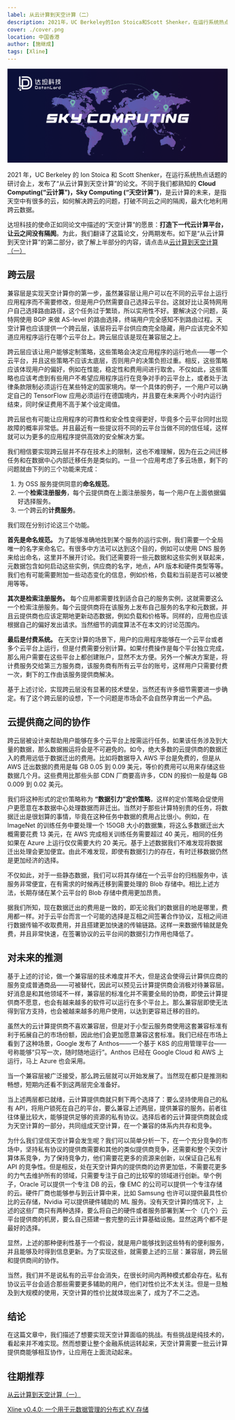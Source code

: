 ```yaml
---
label: 从云计算到天空计算（二）
description: 2021年，UC Berkeley的Ion Stoica和Scott Shenker，在运行系统热点话题的研讨会上，发布了“从云计算到天空计算”的论文。不同于我们都熟知的Cloud Computing(“云计算”)，Sky Computing (“天空计算”)，是云计算的未来，是指天空中有很多的云，如何解决跨云的问题，打破不同云之间的隔阂，最大化地利用跨云数据。
cover: ./cover.png
location: 中国香港
author: [施继成]
tags: [Xline]
---
```


![封面](./cover.png)

2021 年，UC Berkeley 的 Ion Stoica 和 Scott Shenker，在运行系统热点话题的研讨会上，发布了“从云计算到天空计算”的论文。不同于我们都熟知的 **Cloud Computing(“云计算”)，Sky Computing (“天空计算”)**，是云计算的未来，是指天空中有很多的云，如何解决跨云的问题，打破不同云之间的隔阂，最大化地利用跨云数据。

达坦科技的使命正如同论文中描述的“天空计算”的愿景：**打造下一代云计算平台，让云之间没有隔阂**。为此，我们翻译了这篇论文，分两期发布。如下是“从云计算到天空计算”的第二部分，欲了解上半部分的内容，请点击从[云计算到天空计算（一）](https://mp.weixin.qq.com/s/nCmkp6_3VfrhYp1yi6pbUA)

## 跨云层

兼容层是实现天空计算你的第一步，虽然兼容层让用户可以在不同的云平台上运行应用程序而不需要修改，但是用户仍然需要自己选择云平台。这就好比让英特网用户自己选择路由路径，这个任务过于繁琐，所以实用性不好。要解决这个问题，英特网使用 BGP 来做 AS-level 的路由选择，终端用户完全感知不到路由过程。天空计算也应该提供一个跨云层，该层将云平台供应商完全隐藏，用户应该完全不知道应用程序运行在哪个云平台上。跨云层应该是现在兼容层之上。

跨云层应该让用户能够定制策略，这些策略会决定应用程序的运行地点——哪一个云平台，并且这些策略不应该太底层，否则用户的决策负担过重。相反，这些策略应该体现用户的偏好，例如在性能，稳定性和费用间进行取舍。不仅如此，这些策略也应该考虑到有些用户不希望应用程序运行在竞争对手的云平台上，或者处于法律条款限制必须运行在某些特定的国家境内。举一个具体的例子，一个用户可以确定自己的 TensorFlow 应用必须运行在德国境内，并且要在未来两个小时内运行结束，同时保证费用不高于某个设定阈值。

跨云层也有可能让应用程序的可靠性和安全性变得更好，毕竟多个云平台同时出现故障的概率非常低。并且最近有一些提议将不同的云平台当做不同的信任域，这样就可以为更多的应用程序提供高效的安全解决方案。

我们相信要实现跨云层并不存在技术上的限制，这也不难理解，因为在云之间迁移任务和在数据中心内部迁移任务是类似的。一旦一个应用考虑了多云场景，剩下的问题就由下列的三个功能来完成：

1. 为 OSS 服务提供同意的**命名规范**。
2. 一个**检索注册服务**，每个云提供商在上面注册服务，每一个用户在上面依据偏好选择服务。
3. 一个跨云的**计费服务**。

我们现在分别讨论这三个功能。

**首先是命名规范。** 为了能够准确地找到某个服务的运行实例，我们需要一个全局唯一的名字来命名它。有很多中方法可以达到这个目的，例如可以使用 DNS 服务来给出命名，这里并不展开讨论。我们还需要将一些元数据和这些实例关联起来，元数据包含如何启动这些实例，供应商的名字，地点，API 版本和硬件类型等等。我们也有可能需要附加一些动态变化的信息，例如价格，负载和当前是否可以被使用等等。

**其次是检索注册服务。** 每个应用都需要找到适合自己的服务实例，这就需要这么一个检索注册服务。每个云提供商将在该服务上发布自己服务的名字和元数据，并且云提供商也应该定期地更新动态数据，例如负载和价格等。同样的，应用也应该根据自己的偏好发出请求。当然细节的调度算法不在本文的讨论范围内。

**最后是付费系统。** 在天空计算的场景下，用户的应用程序能够在一个云平台或者多个云平台上运行，但是付费需要分别计算。如果付费操作是每个平台独立完成，那么用户需要在这些平台上都创建账户，显然不太方便。另外一个解决方案是，将计费服务交给第三方服务商，该服务商有所有云平台的账号，这样用户只需要付费一次，剩下的工作由该服务提供商解决。

基于上述讨论，实现跨云层没有显著的技术壁垒，当然还有许多细节需要进一步确定。有了这个跨云层的设想，下一个问题是市场会不会自然孕育出一个产品。

## 云提供商之间的协作

跨云层被设计来帮助用户能够在多个云平台上按需运行任务，如果该任务涉及到大量的数据，那么数据搬运将会是不可避免的。如今，绝大多数的云提供商的数据迁入的费用远低于数据迁出的费用。比如将数据导入 AWS 平台是免费的，但是从 AWS 迁出数据的费用是每 GB 0.05 到 0.09 美元，等价的费用可以用来存储这些数据几个月。这些费用比那些头部 CDN 厂商要高许多，CDN 的报价一般是每 GB 0.009 到 0.02 美元。

我们将这种形式的定价策略称为 **“数据引力”定价策略**，这样的定价策略会促使用户更愿意在本数据中心处理数据而非迁出。当然对于那些计算特别贵的任务，将数据迁出是很划算的事情，毕竟在这种任务中数据的费用占比很小。例如，在 ImageNet 的训练任务中要处理一个 150GB 大小的数据集，将这么多数据迁出大概需要花费 13 美元，在 AWS 完成相关训练任务需要超过 40 美元，相同的任务如果在 Azure 上运行仅仅需要大约 20 美元。基于上述数据我们不难发现将数据迁出处理会更加便宜。由此不难发现，即使有数据引力的存在，有时迁移数据仍然是更加经济的选择。

不仅如此，对于一些静态数据，我们可以将其存储在一个云平台的归档服务中，该服务非常便宜，在有需求的时候再迁移到需要处理的 Blob 存储中。相比上述方法，长期存储在某个云平台的 Blob 存储中费用更加昂贵。

据我们所知，现在数据迁出的费用是一致的，即无论我们的数据目的地是哪里，费用都一样。对于云平台而言一个可能的选择是互相之间签署合作协议，互相之间进行数据传输不收取费用，并且搭建更加快速的传输链路。这样一来数据传输就是免费，并且非常快速，在签署协议的云平台间的数据引力作用也降低了。

## 对未来的推测

基于上述的讨论，做一个兼容层的技术难度并不大，但是这会使得云计算供应商的服务变成普通商品——可被替代，因此可以预见云计算提供商会消极对待兼容层。好消息是和其他领域不一样，兼容层的标准化并不需要全局的协商，即使云计算提供商不愿意，也会有越来越多的软件可以运行在多个平台上。那么兼容层即使无法得到官方支持，也会被越来越多的用户使用，以达到更容易迁移的目的。

虽然大的云计算提供商不喜欢兼容层，但是对于小型云服务商使用这套兼容标准有利于拓展自己的市场份额，因此他们会更加愿意兼容这套标准。我们已经在市场上看到了这种场景，Google 发布了 Anthos——一个基于 K8S 的应用管理平台——号称能够“只写一次，随时随地运行”。Anthos 已经在 Google Cloud 和 AWS 上运行，马上 Azure 也会采用。

当一个兼容层被广泛接受，那么跨云层就可以开始发展了。当然现在都只是推测和畅想，短期内还看不到这两层完全准备好。

当上述两层都已就绪，云计算提供商就只剩下两个选择了：要么坚持使用自己的私有 API，将用户锁死在自己的平台，要么兼容上述两层，提供兼容的服务。前者往往体量比较大，能够提供足够的资源的私有协议。选择后者的云计算提供商就会成为天空计算的一部分，共同组成天空计算，在一个兼容的体系内共存和竞争。

为什么我们坚信天空计算会发生呢？我们可以简单分析一下，在一个充分竞争的市场中，坚持私有协议的提供商需要和其他的类似提供商竞争，还需要和整个天空计算体系竞争，为了保持竞争力，他们需要花更多的资源来创新，以保证自己私有 API 的竞争性。但是相反，处在天空计算内的提供商的边界更加低，不需要花更多的力气去维护所有的领域，只需要专注于自己的比较窄的领域进行创新。举个例子，Oracle 可以提供一个专注 DB 的云，像 EMC 的公司可以提供一个专注存储的云。硬件厂商也能够参与到云计算中来，比如 Samsung 也许可以提供最具性价比的云存储，Nvidia 可以提供硬件辅助的 ML 服务。没有天空计算的情况下，上述的这些厂商只有两种选择，要么将自己的硬件或者服务部署到某一个（几个）云平台提供商的机房，要么自己搭建一套完整的云计算基础设施。显然这两个都不是最好的选择。

显然，上述的那种便利性基于一个假设，就是用户能够找到这些特有的便利服务，并且能够及时得到信息更新。为了实现这些，就需要上述的三层：兼容层，跨云层和提供商间的协作。

当然，我们并不是说私有的云平台会消失，在很长时间内两种模式都会存在。私有协议云平台会适合那些需要更多辅助的用户，他们对性价比不太关注。但是一旦触及到大规模的使用，天空计算的性价比就体现出来了，成为了不二之选。

## 结论

在这篇文章中，我们描述了想要实现天空计算面临的挑战。有些挑战是纯技术的，看起来并不难实现。然而想要让整个金融系统运转起来，天空计算需要一批云计算提供商能够相互协作，让应用在上面流动起来。

## 往期推荐

[从云计算到天空计算（一）](https://mp.weixin.qq.com/s?__biz=MzkwNTMzOTE2MA==&mid=2247485145&idx=1&sn=1bda8f7762acfdde553ee359a94df69e&chksm=c0f80eaef78f87b8aa21bcbe5ad7fa3aaa76e2295f3773061fd68822c98d99c4a9a63ccaba65&scene=21#wechat_redirect)

[Xline v0.4.0: 一个用于元数据管理的分布式 KV 存储](https://mp.weixin.qq.com/s?__biz=MzkwNTMzOTE2MA==&mid=2247485505&idx=1&sn=dd84dad26f117a1fbcd54420da3c961a&chksm=c0f80036f78f8920039903effe465908a031a23ad0e5486374b779415460cde264265745b4e1&scene=21#wechat_redirect)
